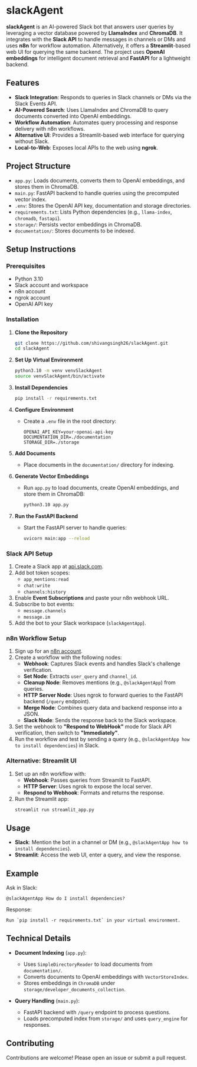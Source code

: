 # slackAgent

**slackAgent** is an AI-powered Slack bot that answers user queries by leveraging a vector database powered by **LlamaIndex** and **ChromaDB**. It integrates with the **Slack API** to handle messages in channels or DMs and uses **n8n** for workflow automation. Alternatively, it offers a **Streamlit**-based web UI for querying the same backend. The project uses **OpenAI embeddings** for intelligent document retrieval and **FastAPI** for a lightweight backend.

## Features

- **Slack Integration**: Responds to queries in Slack channels or DMs via the Slack Events API.
- **AI-Powered Search**: Uses LlamaIndex and ChromaDB to query documents converted into OpenAI embeddings.
- **Workflow Automation**: Automates query processing and response delivery with n8n workflows.
- **Alternative UI**: Provides a Streamlit-based web interface for querying without Slack.
- **Local-to-Web**: Exposes local APIs to the web using **ngrok**.

## Project Structure

- `app.py`: Loads documents, converts them to OpenAI embeddings, and stores them in ChromaDB.
- `main.py`: FastAPI backend to handle queries using the precomputed vector index.
- `.env`: Stores the OpenAI API key, documentation and storage directories.
- `requirements.txt`: Lists Python dependencies (e.g., `llama-index`, `chromadb`, `fastapi`).
- `storage/`: Persists vector embeddings in ChromaDB.
- `documentation/`: Stores documents to be indexed.

## Setup Instructions

### Prerequisites
- Python 3.10
- Slack account and workspace
- n8n account
- ngrok account
- OpenAI API key

### Installation

1. **Clone the Repository**
   ```bash
   git clone https://github.com/shivangsingh26/slackAgent.git
   cd slackAgent
   ```

2. **Set Up Virtual Environment**
   ```bash
   python3.10 -m venv venvSlackAgent
   source venvSlackAgent/bin/activate
   ```

3. **Install Dependencies**
   ```bash
   pip install -r requirements.txt
   ```

4. **Configure Environment**
   - Create a `.env` file in the root directory:
     ```
     OPENAI_API_KEY=your-openai-api-key
     DOCUMENTATION_DIR=./documentation
     STORAGE_DIR=./storage
     ```

5. **Add Documents**
   - Place documents in the `documentation/` directory for indexing.

6. **Generate Vector Embeddings**
   - Run `app.py` to load documents, create OpenAI embeddings, and store them in ChromaDB:
     ```bash
     python3.10 app.py
     ```

7. **Run the FastAPI Backend**
   - Start the FastAPI server to handle queries:
     ```bash
     uvicorn main:app --reload
     ```

### Slack API Setup

1. Create a Slack app at [api.slack.com](https://api.slack.com).
2. Add bot token scopes:
   - `app_mentions:read`
   - `chat:write`
   - `channels:history`
3. Enable **Event Subscriptions** and paste your n8n webhook URL.
4. Subscribe to bot events:
   - `message.channels`
   - `message.im`
5. Add the bot to your Slack workspace (`slackAgentApp`).

### n8n Workflow Setup

1. Sign up for an [n8n account](https://n8n.io).
2. Create a workflow with the following nodes:
   - **Webhook**: Captures Slack events and handles Slack's challenge verification.
   - **Set Node**: Extracts `user_query` and `channel_id`.
   - **Cleanup Node**: Removes mentions (e.g., `@slackAgentApp`) from queries.
   - **HTTP Server Node**: Uses ngrok to forward queries to the FastAPI backend (`/query` endpoint).
   - **Merge Node**: Combines query data and backend response into a JSON.
   - **Slack Node**: Sends the response back to the Slack workspace.
3. Set the webhook to **"Respond to WebHook"** mode for Slack API verification, then switch to **"Immediately"**.
4. Run the workflow and test by sending a query (e.g., `@slackAgentApp how to install dependencies`) in Slack.

### Alternative: Streamlit UI

1. Set up an n8n workflow with:
   - **Webhook**: Passes queries from Streamlit to FastAPI.
   - **HTTP Server**: Uses ngrok to expose the local server.
   - **Respond to Webhook**: Formats and returns the response.
2. Run the Streamlit app:
   ```bash
   streamlit run streamlit_app.py
   ```

## Usage

- **Slack**: Mention the bot in a channel or DM (e.g., `@slackAgentApp how to install dependencies`).
- **Streamlit**: Access the web UI, enter a query, and view the response.

## Example

Ask in Slack:
```
@slackAgentApp How do I install dependencies?
```
Response:
```
Run `pip install -r requirements.txt` in your virtual environment.
```

## Technical Details

- **Document Indexing** (`app.py`):
  - Uses `SimpleDirectoryReader` to load documents from `documentation/`.
  - Converts documents to OpenAI embeddings with `VectorStoreIndex`.
  - Stores embeddings in `ChromaDB` under `storage/developer_documents_collection`.

- **Query Handling** (`main.py`):
  - FastAPI backend with `/query` endpoint to process questions.
  - Loads precomputed index from `storage/` and uses `query_engine` for responses.

## Contributing

Contributions are welcome! Please open an issue or submit a pull request.